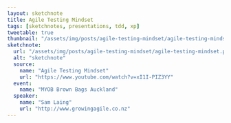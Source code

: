 ```yaml
---
layout: sketchnote
title: Agile Testing Mindset
tags: [sketchnotes, presentations, tdd, xp]
tweetable: true
thumbnail: "/assets/img/posts/agile-testing-mindset/agile-testing-mindset.png"
sketchnote:
  url: "/assets/img/posts/agile-testing-mindset/agile-testing-mindset.png"
  alt: "sketchnote"
  source:
    name: "Agile Testing Mindset"
    url: "https://www.youtube.com/watch?v=xI1I-PIZ3YY"
  event:
    name: "MYOB Brown Bags Auckland"
  speaker:
    name: "Sam Laing"
    url: "http://www.growingagile.co.nz"
---
```

